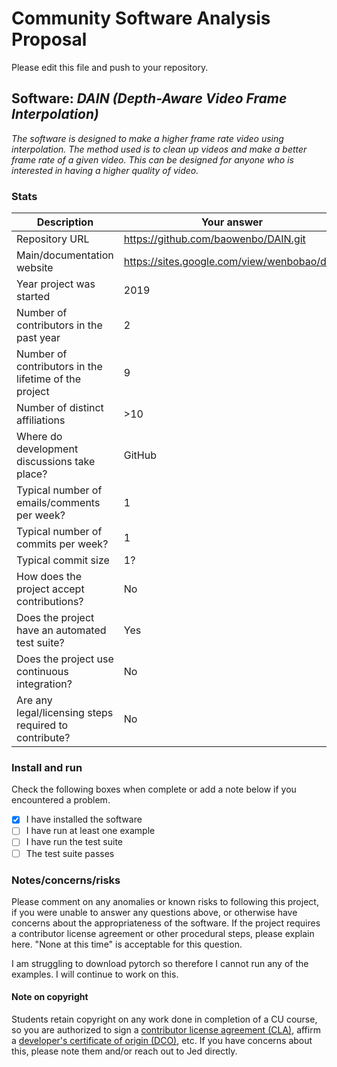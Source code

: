 # Community Software Analysis Proposal
Please edit this file and push to your repository.

## Software: *DAIN (Depth-Aware Video Frame Interpolation)*

*The software is designed to make a higher frame rate video using interpolation. The method used is to clean up videos and make a better frame rate of a given video. This can be designed for anyone who is interested in having a higher quality of video.*

### Stats

| Description | Your answer |
|---------|-----------|
| Repository URL |  https://github.com/baowenbo/DAIN.git  |
| Main/documentation website |  https://sites.google.com/view/wenbobao/dain  |
| Year project was started | 2019  |
| Number of contributors in the past year | 2 |
| Number of contributors in the lifetime of the project |  9 |
| Number of distinct affiliations | >10 |
| Where do development discussions take place? |  GitHub  |
| Typical number of emails/comments per week? |  1  |
| Typical number of commits per week? | 1 |
| Typical commit size | 1? |
| How does the project accept contributions? |  No  |
| Does the project have an automated test suite? | Yes |
| Does the project use continuous integration? | No |
| Are any legal/licensing steps required to contribute? | No |

### Install and run

Check the following boxes when complete or add a note below if you
encountered a problem.

- [X] I have installed the software
- [ ] I have run at least one example
- [ ] I have run the test suite
- [ ] The test suite passes

### Notes/concerns/risks

Please comment on any anomalies or known risks to following this
project, if you were unable to answer any questions above, or
otherwise have concerns about the appropriateness of the software.  If
the project requires a contributor license agreement or other
procedural steps, please explain here.  "None at this time" is
acceptable for this question.

I am struggling to download pytorch so therefore I cannot run any of the examples. I will continue to work on this.

#### Note on copyright
Students retain copyright on any work done in completion of a CU
course, so you are authorized to sign a [contributor license
agreement (CLA)](https://en.wikipedia.org/wiki/Contributor_License_Agreement),
affirm a [developer's certificate of
origin (DCO)](https://en.wikipedia.org/wiki/Developer_Certificate_of_Origin),
etc.  If you have concerns about this, please note them and/or reach
out to Jed directly.
